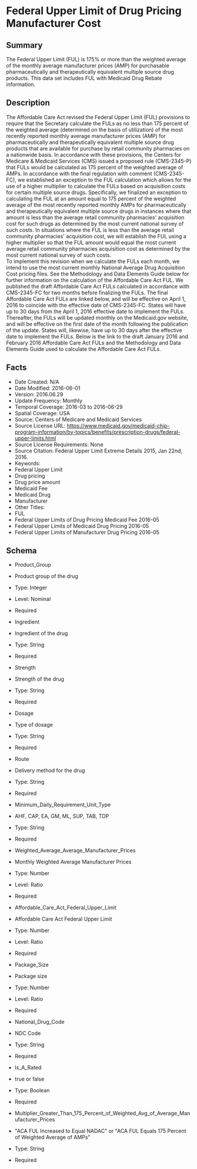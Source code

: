 # Federal Upper Limit of Drug Pricing Manufacturer Cost
 
## Summary
The Federal Upper Limit (FUL) is 175% or more than the weighted average of the monthly average manufacturer prices (AMP) for purchasable pharmaceutically and therapeutically equivalent multiple source drug products. This data set includes FUL with Medicaid Drug Rebate information.

## Description
The Affordable Care Act revised the Federal Upper Limit (FUL) provisions to require that the Secretary calculate the FULs as no less than 175 percent of the weighted average (determined on the basis of utilization) of the most recently reported monthly average manufacturer prices (AMP) for pharmaceutically and therapeutically equivalent multiple source drug products that are available for purchase by retail community pharmacies on a nationwide basis.  In accordance with these provisions, the Centers for Medicare & Medicaid Services (CMS) issued a proposed rule (CMS-2345-P) that FULs would be calculated as 175 percent of the weighted average of AMPs.
In accordance with the final regulation with comment (CMS-2345-FC), we established an exception to the FUL calculation which allows for the use of a higher multiplier to calculate the FULs based on acquisition costs for certain multiple source drugs.  Specifically, we finalized an exception to calculating the FUL at an amount equal to 175 percent of the weighted average of the most recently reported monthly AMPs for pharmaceutically and therapeutically equivalent multiple source drugs in instances where that amount is less than the average retail community pharmacies' acquisition cost for such drugs as determined by the most current national survey of such costs.  In situations where the FUL is less than the average retail community pharmacies' acquisition cost, we will establish the FUL using a higher multiplier so that the FUL amount would equal the most current average retail community pharmacies acquisition cost as determined by the most current national survey of such costs.     
To implement this revision when we calculate the FULs each month, we intend to use the most current monthly National Average Drug Acquisition Cost pricing files.  See the Methodology and Data Elements Guide below for further information on the calculation of the Affordable Care Act FUL. 
We published the draft Affordable Care Act FULs calculated in accordance with CMS-2345-FC for two months before finalizing the FULs.  The final Affordable Care Act FULs are linked below, and will be effective on April 1, 2016 to coincide with the effective date of CMS-2345-FC.  States will have up to 30 days from the April 1, 2016 effective date to implement the FULs.  Thereafter, the FULs will be updated monthly on the Medicaid.gov website, and will be effective on the first date of the month following the publication of the update.  States will, likewise, have up to 30 days after the effective date to implement the FULs. Below is the link to the draft January 2016 and February 2016 Affordable Care Act FULs and the Methodology and Data Elements Guide used to calculate the Affordable Care Act FULs.

## Facts
- Date Created: N/A
- Date Modified: 2016-06-01
- Version: 2016.06.29
- Update Frequency: Monthly
- Temporal Coverage: 2016-03 to 2016-06-29
- Spatial Coverage: USA
- Source: Centers of Medicare and Medicaid Services
- Source License URL: https://www.medicaid.gov/medicaid-chip-program-information/by-topics/benefits/prescription-drugs/federal-upper-limits.html
- Source License Requirements: None
- Source Citation:  Federal Upper Limit Extreme Details 2015, Jan 22nd, 2016. 
- Keywords: 
 - Federal Upper Limit
 - Drug pricing
 - Drug price amount
 - Medicaid Fee
 - Medicaid Drug
 - Manufacturer
- Other Titles:
 - FUL
 - Federal Upper Limits of Drug Pricing Medicaid Fee 2016-05
 - Federal Upper Limits of Medicaid Drug Pricing 2016-05
 - Federal Upper Limits of Manufacturer Drug Pricing 2016-05

## Schema
- Product_Group 
 - Product group of the drug 
 - Type: Integer
 - Level: Nominal
 - Required

- Ingredient 
 - Ingredient of the drug 
 - Type: String
 - Required

- Strength 
 - Strength of the drug 
 - Type: String
 - Required

- Dosage 
 - Type of dosage 
 - Type: String
 - Required
 
- Route
 - Delivery method for the drug
 - Type: String
 - Required
 
- Minimum_Daily_Requirement_Unit_Type
 - AHF, CAP, EA, GM, ML, SUP, TAB, TDP 
 - Type: String
 - Required

- Weighted_Average_Average_Manufacturer_Prices
 - Monthly Weighted Average Manufacturer Prices 
 - Type: Number
 - Level: Ratio
 - Required

- Affordable_Care_Act_Federal_Upper_Limit
 - Affordable Care Act Federal Upper Limit 
 - Type: Number
 - Level: Ratio
 - Required

- Package_Size 
 - Package size 
 - Type: Number
 - Level: Ratio
 - Required

- National_Drug_Code 
 - NDC Code 
 - Type: String
 - Required

- Is_A_Rated 
 - true or false 
 - Type: Boolean
 - Required

- Multiplier_Greater_Than_175_Percent_of_Weighted_Avg_of_Average_Manufacturer_Prices 
 - "ACA FUL Increased to Equal NADAC" or "ACA FUL Equals 175 Percent of Weighted Average of AMPs"
 - Type: String
 - Required
